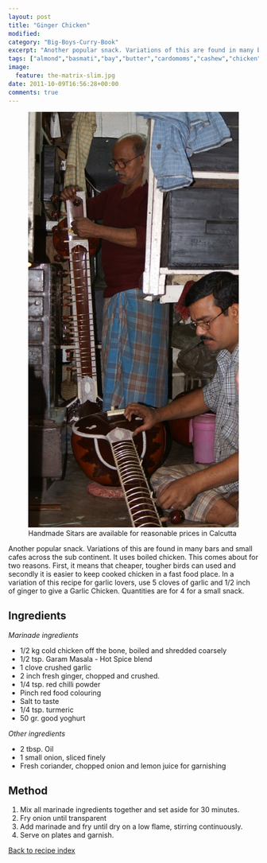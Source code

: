 ```yaml
---
layout: post
title: "Ginger Chicken"
modified:
category: "Big-Boys-Curry-Book"
excerpt: "Another popular snack. Variations of this are found in many bars and small cafes across"
tags: ["almond","basmati","bay","butter","cardomoms","cashew","chicken","cinnamon","cloves","cumin","ghee","lamb","mace","nuts","pepper","rice","saffron","turmeric"]
image:
  feature: the-matrix-slim.jpg
date: 2011-10-09T16:56:28+00:00
comments: true
---
```


<figure>
	<a href="/images/bbcb/pict1464.jpg" alt="Sitar, Calcutta, India" title="Sitar, Calcutta, India &#169; Ashley Kitson 13/09/2011"><img src="/images/bbcb/pict1464.jpg"/></a>
	<figcaption>Handmade Sitars are available for reasonable prices in Calcutta</figcaption>
</figure>

Another popular snack. Variations of this are found in many bars and small cafes across the sub continent. It uses boiled chicken. This comes about for two reasons. First, it means that cheaper, tougher birds can used and secondly it is easier to keep cooked chicken in a fast food place. In a variation of this recipe for garlic lovers, use 5 cloves of garlic and 1/2 inch of ginger to give a Garlic Chicken. Quantities are for 4 for a small snack.
        
## Ingredients
        
<p><em>Marinade ingredients</em></p><ul><li>1/2 kg cold chicken off the bone, boiled and shredded coarsely</li><li>1/2 tsp. Garam Masala - Hot Spice blend</li><li>1 clove crushed garlic</li><li>2 inch fresh ginger, chopped and crushed.</li><li>1/4 tsp. red chilli powder</li><li>Pinch red food colouring</li><li>Salt to taste</li><li>1/4 tsp. turmeric</li><li>50 gr. good yoghurt</li></ul><p><em>Other ingredients</em></p><ul><li>2 tbsp. Oil</li><li>1 small onion, sliced finely</li><li>Fresh coriander, chopped onion and lemon juice for  garnishing</li></ul>
        
## Method

<ol><li>Mix all marinade ingredients together and set aside for 30 minutes.</li><li>Fry onion until transparent</li><li>Add marinade and fry until dry on a low flame, stirring continuously.</li><li>Serve on plates and garnish.</li></ol>   

<a href="/bbcb">Back to recipe index</a>      